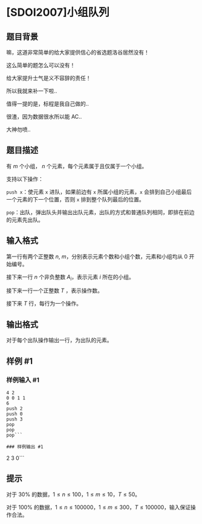 # [SDOI2007]小组队列

## 题目背景

嘛，这道非常简单的给大家提供信心的省选题洛谷居然没有！

这么简单的题怎么可以没有！

给大家提升士气是义不容辞的责任！

所以我就来补一下啦..

值得一提的是，标程是我自己做的..

很渣，因为数据很水所以能 AC..

大神勿喷..


## 题目描述

有 $m$ 个小组， $n$ 个元素，每个元素属于且仅属于一个小组。


支持以下操作：


`push x`：使元素 `x` 进队，如果前边有 `x` 所属小组的元素，`x` 会排到自己小组最后一个元素的下一个位置，否则 `x` 排到整个队列最后的位置。

`pop`：出队，弹出队头并输出出队元素，出队的方式和普通队列相同，即排在前边的元素先出队。


## 输入格式

第一行有两个正整数 $n$, $m$，分别表示元素个数和小组个数，元素和小组均从 $0$ 开始编号。

接下来一行 $n$ 个非负整数 $A_i$，表示元素 $i$ 所在的小组。

接下来一行一个正整数 $T$ ，表示操作数。

接下来 $T$ 行，每行为一个操作。


## 输出格式

对于每个出队操作输出一行，为出队的元素。


## 样例 #1

### 样例输入 #1
```
4 2
0 0 1 1
6
push 2
push 0
push 3
pop
pop
pop```

### 样例输出 #1

```
2
3
0```

## 提示

对于 $30\%$ 的数据，$1≤n≤100$，$1≤m≤10$，$T≤50$。

对于 $100\%$ 的数据，$1≤n≤100000$，$1≤m≤300$，$T≤100000$，输入保证操作合法。

